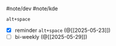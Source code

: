 #note/dev  #note/kde

`alt+space`

- [x] reminder `alt+space` (@[[2025-05-23]])
- [ ] bi-weekly (@[[2025-05-29]])